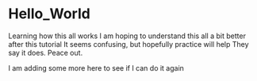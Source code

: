 # Hello_World
Learning how this all works
I am hoping to understand this all a bit better after this tutorial
It seems confusing, but hopefully practice will help
They say it does.
Peace out.

I am adding some more here to see if I can do it again
